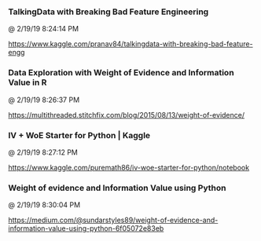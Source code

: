 ﻿

### TalkingData with Breaking Bad Feature Engineering
@ 2/19/19 8:24:14 PM

https://www.kaggle.com/pranav84/talkingdata-with-breaking-bad-feature-engg



### Data Exploration with Weight of Evidence and Information Value in R
@ 2/19/19 8:26:37 PM

https://multithreaded.stitchfix.com/blog/2015/08/13/weight-of-evidence/



### IV + WoE Starter for Python | Kaggle
@ 2/19/19 8:27:12 PM

https://www.kaggle.com/puremath86/iv-woe-starter-for-python/notebook



### Weight of evidence and Information Value using Python
@ 2/19/19 8:30:04 PM

https://medium.com/@sundarstyles89/weight-of-evidence-and-information-value-using-python-6f05072e83eb

